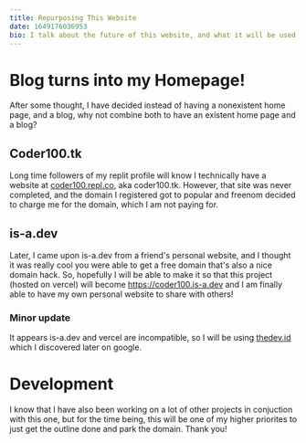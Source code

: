 ```yaml
---
title: Repurposing This Website
date: 1649176036953
bio: I talk about the future of this website, and what it will be used for.
---
```


# Blog turns into my Homepage!
After some thought, I have decided instead of having a nonexistent home page, and a blog, why not combine both to have an existent home page and a blog?

## Coder100.tk
Long time followers of my replit profile will know I technically have a website at [coder100.repl.co](https://coder100.repl.co), aka coder100.tk. However, that site was never completed, and the domain I registered got to popular and freenom decided to charge me for the domain, which I am not paying for.

## is-a.dev
Later, I came upon is-a.dev from a friend's personal website, and I thought it was really cool you were able to get a free domain that's also a nice domain hack. So, hopefully I will be able to make it so that this project (hosted on vercel) will become https://coder100.is-a.dev and I am finally able to have my own personal website to share with others!

### Minor update
It appears is-a.dev and vercel are incompatible, so I will be using [thedev.id](https://github.com/fransallen/thedev.id) which I discovered later on google.

# Development
I know that I have also been working on a lot of other projects in conjuction with this one, but for the time being, this will be one of my higher priorites to just get the outline done and park the domain. Thank you!